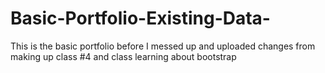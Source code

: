 # Basic-Portfolio-Existing-Data-
This is the basic portfolio before I messed up and uploaded changes from making up class #4 and class learning about bootstrap
